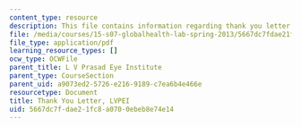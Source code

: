 ```yaml
---
content_type: resource
description: This file contains information regarding thank you letter.
file: /media/courses/15-s07-globalhealth-lab-spring-2013/5667dc7fdae21fc8a0700ebeb8e74e14_MIT15_S07S13_thanK_yo_lvp.pdf
file_type: application/pdf
learning_resource_types: []
ocw_type: OCWFile
parent_title: L V Prasad Eye Institute
parent_type: CourseSection
parent_uid: a9073ed2-5726-e216-9189-c7ea6b4e466e
resourcetype: Document
title: Thank You Letter, LVPEI
uid: 5667dc7f-dae2-1fc8-a070-0ebeb8e74e14
---
```

